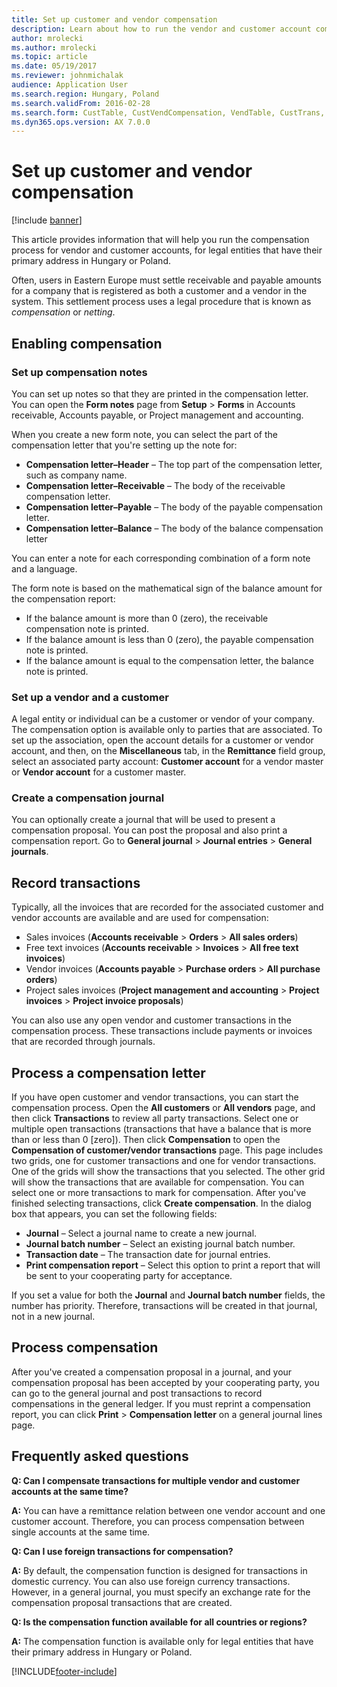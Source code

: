 ```yaml
---
title: Set up customer and vendor compensation
description: Learn about how to run the vendor and customer account compensation process for legal entities that have their primary address in Hungary or Poland.
author: mrolecki
ms.author: mrolecki
ms.topic: article
ms.date: 05/19/2017
ms.reviewer: johnmichalak
audience: Application User
ms.search.region: Hungary, Poland
ms.search.validFrom: 2016-02-28
ms.search.form: CustTable, CustVendCompensation, VendTable, CustTrans, VendTrans
ms.dyn365.ops.version: AX 7.0.0
---
```


# Set up customer and vendor compensation

[!include [banner](../../includes/banner.md)]

This article provides information that will help you run the compensation process for vendor and customer accounts, for legal entities that have their primary address in Hungary or Poland.

Often, users in Eastern Europe must settle receivable and payable amounts for a company that is registered as both a customer and a vendor in the system. This settlement process uses a legal procedure that is known as *compensation* or *netting*. 

## Enabling compensation

### Set up compensation notes
You can set up notes so that they are printed in the compensation letter. You can open the **Form notes** page from **Setup** > **Forms** in Accounts receivable, Accounts payable, or Project management and accounting.

When you create a new form note, you can select the part of the compensation letter that you're setting up the note for:

 - **Compensation letter–Header** – The top part of the compensation letter, such as company name.
 - **Compensation letter–Receivable** – The body of the receivable compensation letter.
 - **Compensation letter–Payable** – The body of the payable compensation letter.
 - **Compensation letter–Balance** – The body of the balance compensation letter

You can enter a note for each corresponding combination of a form note and a language.

The form note is based on the mathematical sign of the balance amount for the compensation report:

- If the balance amount is more than 0 (zero), the receivable compensation note is printed.
- If the balance amount is less than 0 (zero), the payable compensation note is printed.
- If the balance amount is equal to the compensation letter, the balance note is printed.

### Set up a vendor and a customer
A legal entity or individual can be a customer or vendor of your company. The compensation option is available only to parties that are associated. To set up the association, open the account details for a customer or vendor account, and then, on the **Miscellaneous** tab, in the **Remittance** field group, select an associated party account: **Customer account** for a vendor master or **Vendor account** for a customer master.

### Create a compensation journal
You can optionally create a journal that will be used to present a compensation proposal. You can post the proposal and also print a compensation report. Go to **General journal** > **Journal entries** > **General journals**.

## Record transactions
Typically, all the invoices that are recorded for the associated customer and vendor accounts are available and are used for compensation: 

 - Sales invoices (**Accounts receivable** > **Orders** > **All sales orders**)
 - Free text invoices (**Accounts receivable** > **Invoices** > **All free text invoices**)
 - Vendor invoices (**Accounts payable** > **Purchase orders** > **All purchase orders**)
 - Project sales invoices (**Project management and accounting** > **Project invoices** > **Project invoice proposals**)

You can also use any open vendor and customer transactions in the compensation process. These transactions include payments or invoices that are recorded through journals. 

## Process a compensation letter
If you have open customer and vendor transactions, you can start the compensation process. Open the **All customers** or **All vendors** page, and then click **Transactions** to review all party transactions. Select one or multiple open transactions (transactions that have a balance that is more than or less than 0 [zero]). Then click **Compensation** to open the **Compensation of customer/vendor transactions** page. This page includes two grids, one for customer transactions and one for vendor transactions. One of the grids will show the transactions that you selected. The other grid will show the transactions that are available for compensation. You can select one or more transactions to mark for compensation. After you've finished selecting transactions, click **Create compensation**. In the dialog box that appears, you can set the following fields:

 - **Journal** – Select a journal name to create a new journal.
 - **Journal batch number** – Select an existing journal batch number.
 - **Transaction date** – The transaction date for journal entries.
 - **Print compensation report** – Select this option to print a report that will be sent to your cooperating party for acceptance.

If you set a value for both the **Journal** and **Journal batch number** fields, the number has priority. Therefore, transactions will be created in that journal, not in a new journal.

## Process compensation
After you've created a compensation proposal in a journal, and your compensation proposal has been accepted by your cooperating party, you can go to the general journal and post transactions to record compensations in the general ledger. If you must reprint a compensation report, you can click **Print** > **Compensation letter** on a general journal lines page.


## Frequently asked questions
**Q: Can I compensate transactions for multiple vendor and customer accounts at the same time?**

**A:** You can have a remittance relation between one vendor account and one customer account. Therefore, you can process compensation between single accounts at the same time.

**Q: Can I use foreign transactions for compensation?**

**A:** By default, the compensation function is designed for transactions in domestic currency. You can also use foreign currency transactions. However, in a general journal, you must specify an exchange rate for the compensation proposal transactions that are created.

**Q: Is the compensation function available for all countries or regions?**

**A:** The compensation function is available only for legal entities that have their primary address in Hungary or Poland.


[!INCLUDE[footer-include](../../../includes/footer-banner.md)]